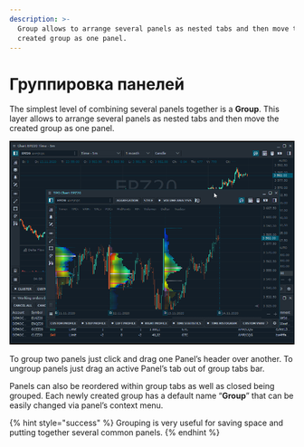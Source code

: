 ```yaml
---
description: >-
  Group allows to arrange several panels as nested tabs and then move the
  created group as one panel.
---
```


# Группировка панелей

The simplest level of combining several panels together is a **Group**. This layer allows to arrange several panels as nested tabs and then move the created group as one panel.

![Panels grouping](../.gitbook/assets/groups.gif)

To group two panels just click and drag one Panel’s header over another. To ungroup panels just drag an active Panel’s tab out of group tabs bar.

Panels can also be reordered within group tabs as well as closed being grouped. Each newly created group has a default name “**Group**” that can be easily changed via panel’s context menu.

{% hint style="success" %}
Grouping is very useful for saving space and putting together several common panels.
{% endhint %}

